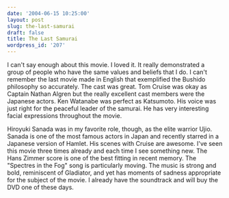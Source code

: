 ```yaml
---
date: '2004-06-15 10:25:00'
layout: post
slug: the-last-samurai
draft: false
title: The Last Samurai
wordpress_id: '207'
---
```


I can't say enough about this movie. I loved it. It really demonstrated a group of people who have the same values and beliefs that I do. I can't remember the last movie made in English that exemplified the Bushido philosophy so accurately. The cast was great. Tom Cruise was okay as Captain Nathan Algren but the really excellent cast members were the Japanese actors. Ken Watanabe was perfect as Katsumoto. His voice was just right for the peaceful leader of the samurai. He has very interesting facial expressions throughout the movie.  

  

Hiroyuki Sanada was in my favorite role, though, as the elite warrior Ujio. Sanada is one of the most famous actors in Japan and recently starred in a Japanese version of Hamlet. His scenes with Cruise are awesome. I've seen this movie three times already and each time I see something new. The Hans Zimmer score is one of the best fitting in recent memory. The "Spectres in the Fog" song is particularly moving. The music is strong and bold, reminiscent of Gladiator, and yet has moments of sadness appropriate for the subject of the movie. I already have the soundtrack and will buy the DVD one of these days.

